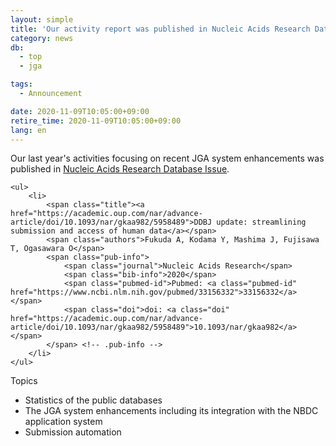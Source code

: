 ```yaml
---
layout: simple
title: 'Our activity report was published in Nucleic Acids Research Database Issue'
category: news
db:
  - top
  - jga

tags:
  - Announcement

date: 2020-11-09T10:05:00+09:00
retire_time: 2020-11-09T10:05:00+09:00
lang: en
---
```


<p>Our last year's activities focusing on recent JGA system enhancements was published in <a href="https://academic.oup.com/nar/advance-article/doi/10.1093/nar/gkaa982/5958489">Nucleic Acids Research Database Issue</a>.</p>

<div id="pub-list">

    <ul>
        <li>
            <span class="title"><a href="https://academic.oup.com/nar/advance-article/doi/10.1093/nar/gkaa982/5958489">DDBJ update: streamlining submission and access of human data</a></span>
            <span class="authors">Fukuda A, Kodama Y, Mashima J, Fujisawa T, Ogasawara O</span>
            <span class="pub-info">
                <span class="journal">Nucleic Acids Research</span>
                <span class="bib-info">2020</span>
                <span class="pubmed-id">Pubmed: <a class="pubmed-id" href="https://www.ncbi.nlm.nih.gov/pubmed/33156332">33156332</a></span>
                <span class="doi">doi: <a class="doi" href="https://academic.oup.com/nar/advance-article/doi/10.1093/nar/gkaa982/5958489">10.1093/nar/gkaa982</a></span>
            </span> <!-- .pub-info -->
        </li>
    </ul>
</div>

<p>Topics</p>

<ul>
    <li>Statistics of the public databases</li>
    <li>The JGA system enhancements including its integration with the NBDC application system</li>
    <li>Submission automation</li>
</ul>

